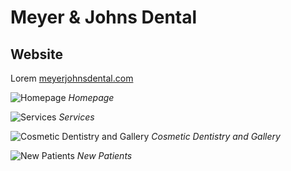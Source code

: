 # Meyer & Johns Dental

## Website

Lorem
[meyerjohnsdental.com](https://meyerjohnsdental.com/)

![Homepage](/assets/img/Meyer_and_Johns/Firefox_Screenshot_2015-12-28T22-27-36.941Z.png)
*Homepage*

![Services](/assets/img/Meyer_and_Johns/Firefox_Screenshot_2015-12-28T22-27-48.472Z.png)
*Services*

![Cosmetic Dentistry and Gallery](/assets/img/Meyer_and_Johns/Firefox_Screenshot_2015-12-28T22-27-56.898Z.png)
*Cosmetic Dentistry and Gallery*

<!-- ![](/assets/img/Meyer_and_Johns/Firefox_Screenshot_2015-12-28T22-28-04.255Z.png)
** -->

![New Patients](/assets/img/Meyer_and_Johns/Firefox_Screenshot_2015-12-28T22-28-18.183Z.png)
*New Patients*
